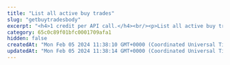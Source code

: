 ```yaml
---
title: "List all active buy trades"
slug: "getbuytradesbody"
excerpt: "<h4>1 credit per API call.</h4><br/><p>List all active buy trades.</p>"
category: 65c0c89f01bfc0001709afa1
hidden: false
createdAt: "Mon Feb 05 2024 11:38:10 GMT+0000 (Coordinated Universal Time)"
updatedAt: "Mon Feb 05 2024 11:38:14 GMT+0000 (Coordinated Universal Time)"
---
```

